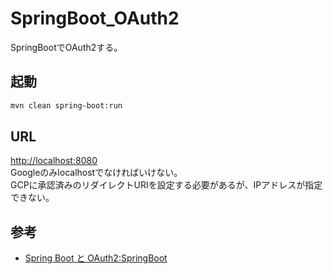 # SpringBoot_OAuth2
SpringBootでOAuth2する。

## 起動

``` bash
mvn clean spring-boot:run
```

## URL

[http://localhost:8080](http://localhost:8080)  
Googleのみlocalhostでなければいけない。  
GCPに承認済みのリダイレクトURIを設定する必要があるが、IPアドレスが指定できない。

## 参考

- [Spring Boot と OAuth2:SpringBoot](https://spring.pleiades.io/guides/tutorials/spring-boot-oauth2/)

